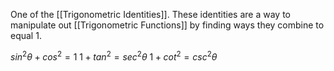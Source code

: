 One of the [[Trigonometric Identities]].
These identities are a way to manipulate out [[Trigonometric Functions]] by finding ways they combine to equal 1.

$sin^{2}\theta + cos^{2} = 1$
$1 + tan^{2} = sec^{2}\theta$
$1 + cot^{2} = csc^{2}\theta$
